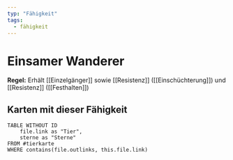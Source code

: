 ```yaml
---
typ: "Fähigkeit"
tags:
  - fähigkeit
---
```


# Einsamer Wanderer

**Regel:** Erhält [[Einzelgänger]] sowie [[Resistenz]] ([[Einschüchterung]]) und [[Resistenz]] ([[Festhalten]])

## Karten mit dieser Fähigkeit

```dataview
TABLE WITHOUT ID   
	file.link as "Tier",   
	sterne as "Sterne" 
FROM #tierkarte
WHERE contains(file.outlinks, this.file.link)
````

